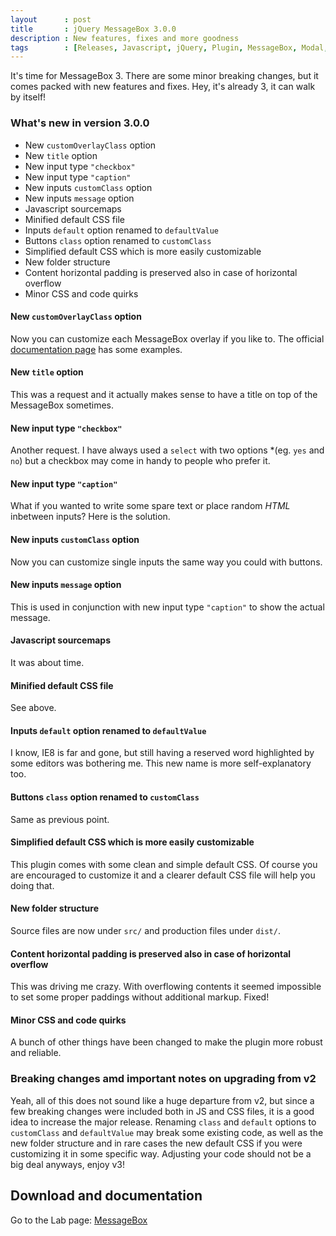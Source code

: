 ```yaml
---
layout      : post
title       : jQuery MessageBox 3.0.0
description : New features, fixes and more goodness
tags        : [Releases, Javascript, jQuery, Plugin, MessageBox, Modal, Dialog, Alert, Confirm, Prompt]
---
```



It's time for MessageBox 3. There are some minor breaking changes, but it comes packed with new features and fixes. Hey, it's already 3, it can walk by itself!


### What's new in version 3.0.0
- New `customOverlayClass` option
- New `title` option
- New input type `"checkbox"`
- New input type `"caption"`
- New inputs `customClass` option
- New inputs `message` option
- Javascript sourcemaps
- Minified default CSS file
- Inputs `default` option renamed to `defaultValue`
- Buttons `class` option renamed to `customClass`
- Simplified default CSS which is more easily customizable
- New folder structure
- Content horizontal padding is preserved also in case of horizontal overflow
- Minor CSS and code quirks


#### New `customOverlayClass` option
Now you can customize each MessageBox overlay if you like to. The official [documentation page](/labs/jquery-message-box/) has some examples.

#### New `title` option
This was a request and it actually makes sense to have a title on top of the MessageBox sometimes.

#### New input type `"checkbox"`
Another request. I have always used a `select` with two options *(eg. `yes` and `no`) but a checkbox may come in handy to people who prefer it.

#### New input type `"caption"`
What if you wanted to write some spare text or place random *HTML* inbetween inputs? Here is the solution.

#### New inputs `customClass` option
Now you can customize single inputs the same way you could with buttons.

#### New inputs `message` option
This is used in conjunction with new input type `"caption"` to show the actual message.

#### Javascript sourcemaps
It was about time.

#### Minified default CSS file
See above. 

#### Inputs `default` option renamed to `defaultValue`
I know, IE8 is far and gone, but still having a reserved word highlighted by some editors was bothering me. This new name is more self-explanatory too.

#### Buttons `class` option renamed to `customClass`
Same as previous point.

#### Simplified default CSS which is more easily customizable
This plugin comes with some clean and simple default CSS. Of course you are encouraged to customize it and a clearer default CSS file will help you doing that.

#### New folder structure
Source files are now under `src/` and production files under `dist/`.

#### Content horizontal padding is preserved also in case of horizontal overflow
This was driving me crazy. With overflowing contents it seemed impossible to set some proper paddings without additional markup. Fixed!

#### Minor CSS and code quirks
A bunch of other things have been changed to make the plugin more robust and reliable.


### Breaking changes amd important notes on upgrading from v2
Yeah, all of this does not sound like a huge departure from v2, but since a few breaking changes were included both in JS and CSS files, it is a good idea to increase the major release.
Renaming `class` and `default` options to `customClass` and `defaultValue` may break some existing code, as well as the new folder structure and in rare cases the new default CSS if you were customizing it in some specific way.
Adjusting your code should not be a big deal anyways, enjoy v3!



## Download and documentation

Go to the Lab page: [MessageBox](/labs/jquery-message-box/)
